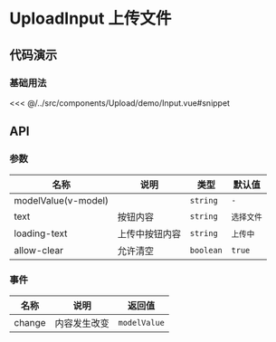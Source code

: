 # UploadInput 上传文件

## 代码演示

### 基础用法

<<< @/../src/components/Upload/demo/Input.vue#snippet

## API

### 参数

| 名称                | 说明           | 类型      | 默认值     |
| ------------------- | -------------- | --------- | ---------- |
| modelValue(v-model) |                | `string`  | `-`        |
| text                | 按钮内容       | `string`  | `选择文件` |
| loading-text        | 上传中按钮内容 | `string`  | `上传中`   |
| allow-clear         | 允许清空       | `boolean` | `true`     |

### 事件

| 名称   | 说明         | 返回值       |
| ------ | ------------ | ------------ |
| change | 内容发生改变 | `modelValue` |

